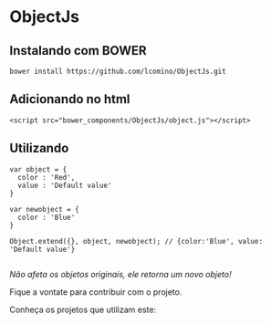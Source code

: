 ObjectJs
========

## Instalando com BOWER

```
bower install https://github.com/lcomino/ObjectJs.git

```
## Adicionando no html

```
<script src="bower_components/ObjectJs/object.js"></script>

```

## Utilizando

```
var object = {
  color : 'Red',
  value : 'Default value'
}

var newobject = {
  color : 'Blue'
}

Object.extend({}, object, newobject); // {color:'Blue', value: 'Default value'}


```

_Não afeta os objetos originais, ele retorna um novo objeto!_

Fique a vontate para contribuir com o projeto.

Conheça os projetos que utilizam este:
